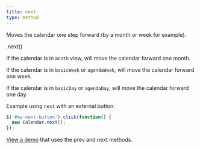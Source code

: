 ```yaml
---
title: next
type: method
---
```


Moves the calendar one step forward (by a month or week for example).

<div class='spec' markdown='1'>
.next()
</div>

If the calendar is in `month` view, will move the calendar forward one month.

If the calendar is in `basicWeek` or `agendaWeek`, will move the calendar forward one week.

If the calendar is in `basicDay` or `agendaDay`, will move the calendar forward one day.

Example using `next` with an external button:

```js
$('#my-next-button').click(function() {
  new Calendar.next();
});
```

[View a demo](date-api-buttons-demo) that uses the prev and next methods.
